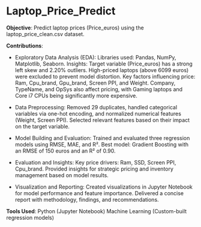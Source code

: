 # Laptop_Price_Predict


**Objective**:
Predict laptop prices (Price_euros) using the laptop_price_clean.csv dataset.

**Contributions**:
- Exploratory Data Analysis (EDA):
Libraries used: Pandas, NumPy, Matplotlib, Seaborn.
Insights:
Target variable (Price_euros) has a strong left skew and 2.20% outliers. High-priced laptops (above 6099 euros) were excluded to prevent model distortion.
Key factors influencing price: Ram, Cpu_brand, Gpu_brand, Screen PPI, and Weight.
Company, TypeName, and OpSys also affect pricing, with Gaming laptops and Core i7 CPUs being significantly more expensive.

- Data Preprocessing:
Removed 29 duplicates, handled categorical variables via one-hot encoding, and normalized numerical features (Weight, Screen PPI).
Selected relevant features based on their impact on the target variable.

- Model Building and Evaluation:
Trained and evaluated three regression models using RMSE, MAE, and R².
Best model: Gradient Boosting with an RMSE of 150 euros and an R² of 0.90.

- Evaluation and Insights:
Key price drivers: Ram, SSD, Screen PPI, Cpu_brand.
Provided insights for strategic pricing and inventory management based on model results.
 
- Visualization and Reporting:
Created visualizations in Jupyter Notebook for model performance and feature importance.
Delivered a concise report with methodology, findings, and recommendations.

**Tools Used**:
Python (Jupyter Notebook)
Machine Learning (Custom-built regression models)
